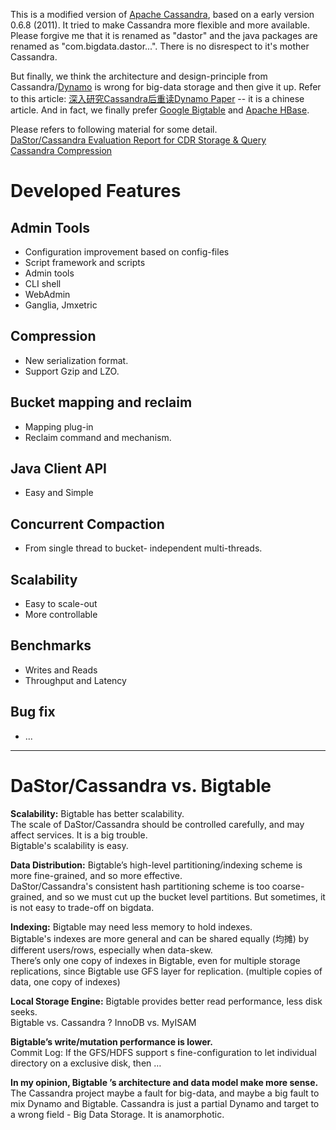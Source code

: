 This is a modified version of [Apache Cassandra](http://cassandra.apache.org/), based on a early version 0.6.8 (2011). It tried to make Cassandra more flexible and more available.  
Please forgive me that it is renamed as "dastor" and the java packages are renamed as "com.bigdata.dastor...". There is no disrespect to it's mother Cassandra.  

But finally, we think the architecture and design-principle from Cassandra/[Dynamo](http://www.allthingsdistributed.com/2007/10/amazons_dynamo.html) is wrong for big-data storage and then give it up. Refer to this article: [深入研究Cassandra后重读Dynamo Paper](http://www.slideshare.net/schubertzhang/cassandra-dynamo-paper) -- it is a chinese article. And in fact, we finally prefer [Google Bigtable](http://research.google.com/archive/bigtable.html) and [Apache HBase](http://hbase.apache.org/).  

Please refers to following material for some detail.  
[DaStor/Cassandra Evaluation Report for CDR Storage & Query](http://www.slideshare.net/schubertzhang/dastorcassandra-report-for-cdr-solution)  
[Cassandra Compression](http://www.slideshare.net/schubertzhang/cassandra-performanceevaluationwithcompression)   


# Developed Features  

## Admin Tools  
 - Configuration improvement based on config-files  
 - Script framework and scripts  
 - Admin tools  
 - CLI shell  
 - WebAdmin  
 - Ganglia, Jmxetric  
 
## Compression  
 - New serialization format.  
 - Support Gzip and LZO.  

## Bucket mapping and reclaim  
 - Mapping plug-in  
 - Reclaim command and mechanism.  

## Java Client API  
 - Easy and Simple  

## Concurrent Compaction  
 - From single thread to bucket- independent multi-threads.  

## Scalability  
 - Easy to scale-out  
 - More controllable  

## Benchmarks  
 - Writes and Reads  
 - Throughput and Latency  

## Bug fix  
 - ...  

-----------------------------------------------------------------------------

# DaStor/Cassandra vs. Bigtable  

**Scalability:** Bigtable has better scalability.  
The scale of DaStor/Cassandra should be controlled carefully, and may affect services. It is a big trouble.  
Bigtable's scalability is easy.  

**Data Distribution:** Bigtable’s high-level partitioning/indexing scheme is more fine-grained, and so more effective.  
DaStor/Cassandra's consistent hash partitioning scheme is too coarse-grained, and so we must cut up the bucket level partitions. But sometimes, it is not easy to trade-off on bigdata.  

**Indexing:** Bigtable may need less memory to hold indexes.  
Bigtable's indexes are more general and can be shared equally (均摊) by different users/rows, especially when data-skew.   
There’s only one copy of indexes in Bigtable, even for multiple storage replications, since Bigtable use GFS layer for replication. (multiple copies of data, one copy of indexes)  

**Local Storage Engine:** Bigtable provides better read performance, less disk seeks.  
Bigtable vs. Cassandra ? InnoDB vs. MyISAM  

**Bigtable’s write/mutation performance is lower.**  
Commit Log: If the GFS/HDFS support s fine-configuration to let individual directory on a exclusive disk, then …  

**In my opinion, Bigtable ’s architecture and data model make more sense.**    
The Cassandra project maybe a fault for big-data, and maybe a big fault to mix Dynamo and Bigtable. Cassandra is just a partial Dynamo and target to a wrong field - Big Data Storage. It is anamorphotic.  
